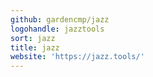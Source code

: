 ```yaml
---
github: gardencmp/jazz
logohandle: jazztools
sort: jazz
title: jazz
website: 'https://jazz.tools/'
---
```


